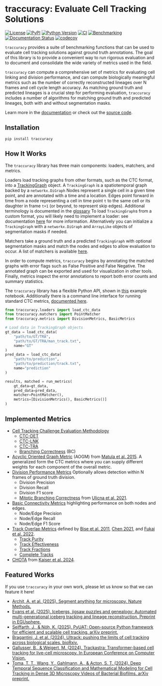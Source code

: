 # traccuracy: Evaluate Cell Tracking Solutions

[![License](https://img.shields.io/pypi/l/traccuracy.svg?color=green)](https://github.com/live-image-tracking-tools/traccuracy/raw/main/LICENSE)
[![PyPI](https://img.shields.io/pypi/v/traccuracy.svg?color=green)](https://pypi.org/project/traccuracy)
[![Python Version](https://img.shields.io/pypi/pyversions/traccuracy.svg?color=green)](https://python.org)
[![CI](https://github.com/live-image-tracking-tools/traccuracy/actions/workflows/ci.yml/badge.svg)](https://github.com/live-image-tracking-tools/traccuracy/actions/workflows/ci.yml)
[![Benchmarking](https://github.com/live-image-tracking-tools/traccuracy/actions/workflows/benchmark-report.yml/badge.svg)](https://live-image-tracking-tools.github.io/traccuracy/dev/bench/)
[![Documentation Status](https://readthedocs.org/projects/traccuracy/badge/?version=latest)](https://traccuracy.readthedocs.io/en/latest/?badge=latest)
[![codecov](https://codecov.io/gh/live-image-tracking-tools/traccuracy/branch/main/graph/badge.svg)](https://codecov.io/gh/live-image-tracking-tools/traccuracy)


`traccuracy` provides a suite of benchmarking functions that can be used to evaluate cell tracking solutions against ground truth annotations. The goal of this library is to provide a convenient way to run rigorous evaluation and to document and consolidate the wide variety of metrics used in the field.

`traccuracy` can compute a comprehensive set of metrics for evaluating cell linking and division performance, and can compute biologically meaningful metrics such as the number of correctly reconstructed lineages over N frames and cell cycle length accuracy. As matching ground truth and predicted lineages is a crucial step for performing evaluation, `traccuracy` includes a number of algorithms for matching ground truth and predicted lineages, both with and without segmentation masks.

Learn more in the [documentation](https://traccuracy.readthedocs.io/en/latest/) or check out the [source code](https://github.com/live-image-tracking-tools/traccuracy).

## Installation
`pip install traccuracy`

## How It Works
The `traccuracy` library has three main components: loaders, matchers, and metrics.

Loaders load tracking graphs from other formats, such as the CTC format, into a [TrackingGraph](https://traccuracy.readthedocs.io/en/latest/autoapi/traccuracy/index.html#traccuracy.TrackingGraph) object.
A `TrackingGraph` is a spatiotemporal graph backed by a `networkx.DiGraph`
Nodes represent a single cell in a given time point, and are annotated with a time and a location.
Edges point forward in time from a node representing a cell in time point `t` to the same cell or its daughter in frame `t+1` (or beyond, to represent skip edges). Additional terminology is documented in the [glossary](https://traccuracy.readthedocs.io/en/latest/glossary.html)
To load `TrackingGraph`s from a custom format, you will likely need to implement a loader: see
documentation [here](https://traccuracy.readthedocs.io/en/latest/autoapi/traccuracy/loaders/index.html#module-traccuracy.loaders) for more information. Alternatively you can initialize a `TrackingGraph` with a `networkx.DiGraph` and `ArrayLike` objects of segmentation masks if needed. 

Matchers take a ground truth and a predicted `TrackingGraph` with optional segmentation masks and match the nodes and edges to allow evaluation to occur. A list of matchers is available [here](https://traccuracy.readthedocs.io/en/latest/matchers/matchers.html).

In order to compute metrics, `traccuracy` begins by annotating the matched graphs with error flags such as False Positive and False Negative. The annotated graph can be exported and used for visualization in other tools. Finally, metrics inspect the error annotations to report both error counts and summary statistics. 

The `traccuracy` library has a flexible Python API, shown in [this](https://traccuracy.readthedocs.io/en/latest/examples/ctc.html) example notebook. Additionally there is a command line interface for running standard CTC metrics, [documented here](https://traccuracy.readthedocs.io/en/latest/cli.html).

```python
from traccuracy.loaders import load_ctc_data
from traccuracy.matchers import PointMatcher
from traccuracy.metrics import DivisionMetrics, BasicMetrics

# Load data in TrackingGraph objects
gt_data = load_ctc_data(
    "path/to/GT/TRA",
    "path/to/GT/TRA/man_track.txt",
    name="GT"
)
pred_data = load_ctc_data(
    "path/to/prediction",
    "path/to/prediction/track.txt",
    name="prediction"
)

results, matched = run_metrics(
    gt_data=gt_data,
    pred_data=pred_data,
    matcher=PointMatcher(),
    metrics=[DivisionMetrics(), BasicMetrics()]
)
```


## Implemented Metrics

- [Cell Tracking Challenge Evaluation Methodology](http://celltrackingchallenge.net/evaluation-methodology/)
    - [CTC-DET](https://traccuracy.readthedocs.io/en/latest/metrics/ctc.html#det)
    - [CTC-LNK](https://traccuracy.readthedocs.io/en/latest/metrics/ctc.html#lnk)
    - [CTC-TRA](https://traccuracy.readthedocs.io/en/latest/metrics/ctc.html#tra)
    - [Branching Correctness](https://traccuracy.readthedocs.io/en/latest/metrics/ctc.html#branching-correctness-bc) (BC)
- [Acyclic Oriented Graph Metric](https://traccuracy.readthedocs.io/en/latest/metrics/ctc.html#aogm) (AOGM) from [Matula et al. 2015](https://doi.org/10.1371/journal.pone.0144959). A generalized form the CTC metrics where you can supply different weights for each component of the overall metric.
- [Division Performance Metrics](https://traccuracy.readthedocs.io/en/latest/metrics/division.html#) Optionally allows detection within N frames of ground truth division.
    - Division Precision
    - Division Recall
    - Division F1 score
    - [Mitotic Branching Correctness](https://traccuracy.readthedocs.io/en/latest/metrics/division.html#mitotic-branching-score) from [Ulicna et al. 2021](https://doi.org/10.3389/fcomp.2021.734559).
- [Basic Connectivity Metrics](https://traccuracy.readthedocs.io/en/latest/metrics/basic.html) highlighting performance on both nodes and edges.
    - Node/Edge Precision
    - Node/Edge Recall
    - Node/Edge F1 Score
- [Track Overlap Metrics](https://traccuracy.readthedocs.io/en/latest/metrics/track_overlap.html) defined by [Bise et al. 2011](https://doi.org/10.1109/ISBI.2011.5872571), [Chen 2021](https://doi.org/10.48550/arXiv.2102.10377), and [Fukai et al. 2022](https://doi.org/10.1093/bioinformatics/btac799). 
    - [Track Purity](https://traccuracy.readthedocs.io/en/latest/metrics/track_overlap.html#track-purity)
    - [Track Effectiveness](https://traccuracy.readthedocs.io/en/latest/metrics/track_overlap.html#target-effectiveness)
    - [Track Fractions](https://traccuracy.readthedocs.io/en/latest/metrics/track_overlap.html#track-fractions)
    - [Complete Tracks](https://traccuracy.readthedocs.io/en/latest/metrics/track_overlap.html#complete-tracks)
- [CHOTA](https://traccuracy.readthedocs.io/en/latest/metrics/chota.html#chota) from [Kaiser et al. 2024](https://doi.org/10.1007/978-3-031-91721-9_8).

## Featured Works

If you use `traccuracy` in your own work, please let us know so that we can feature it here!

- [Archit, A. et al. (2025). Segment anything for microscopy. Nature Methods.](https://doi.org/10.1038/s41592-024-02580-4)
- [Evans et al. (2025). Icebergs, jigsaw puzzles and genealogy: Automated multi-generational iceberg tracking and lineage reconstruction. Preprint in EGUsphere.](https://doi.org/10.5194/egusphere-2025-2886)
- [Seiffarth, J., & Nöh, K. (2025). PyUAT: Open-source Python framework for efficient and scalable cell tracking. arXiv preprint.](https://arxiv.org/pdf/2503.21914)
- [Bragantini, J. et al. (2024). Ultrack: pushing the limits of cell tracking across biological scales. bioRxiv.](https://doi.org/10.1101/2024.09.02.610652)
- [Gallusser, B., & Weigert, M. (2024). Trackastra: Transformer-based cell tracking for live-cell microscopy. In European Conference on Computer Vision.](https://doi.org/10.1007/978-3-031-73116-7_27)
- [Toma, T. T., Wang, Y., Gahlmann, A., & Acton, S. T. (2024). Deep Temporal Sequence Classification and Mathematical Modeling for Cell Tracking in Dense 3D Microscopy Videos of Bacterial Biofilms. arXiv preprint.](https://doi.org/10.48550/arXiv.2406.19574)

